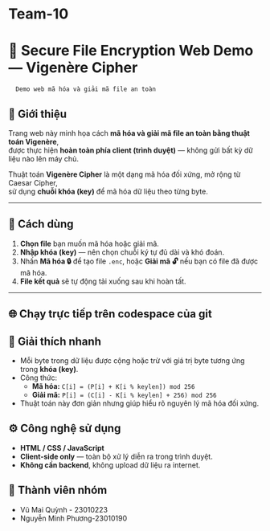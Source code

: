 # Team-10
# 🔐 Secure File Encryption Web Demo — Vigenère Cipher
      Demo web mã hóa và giải mã file an toàn 

## 🧩 Giới thiệu
Trang web này minh họa cách **mã hóa và giải mã file an toàn bằng thuật toán Vigenère**,  
được thực hiện **hoàn toàn phía client (trình duyệt)** — không gửi bất kỳ dữ liệu nào lên máy chủ.  

Thuật toán **Vigenère Cipher** là một dạng mã hóa đối xứng, mở rộng từ Caesar Cipher,  
sử dụng **chuỗi khóa (key)** để mã hóa dữ liệu theo từng byte.  

---

## 🚀 Cách dùng
1. **Chọn file** bạn muốn mã hóa hoặc giải mã.  
2. **Nhập khóa (key)** — nên chọn chuỗi ký tự đủ dài và khó đoán.  
3. Nhấn **Mã hóa 🔒** để tạo file `.enc`, hoặc **Giải mã 🔓** nếu bạn có file đã được mã hóa.  
4. **File kết quả** sẽ tự động tải xuống sau khi hoàn tất.

---

## 🌐 Chạy trực tiếp trên codespace của git

## 🧠 Giải thích nhanh
- Mỗi byte trong dữ liệu được cộng hoặc trừ với giá trị byte tương ứng trong **khóa (key)**.  
- Công thức:
  - **Mã hóa:** `C[i] = (P[i] + K[i % keylen]) mod 256`
  - **Giải mã:** `P[i] = (C[i] - K[i % keylen] + 256) mod 256`
- Thuật toán này đơn giản nhưng giúp hiểu rõ nguyên lý mã hóa đối xứng.  


## ⚙️ Công nghệ sử dụng
- **HTML / CSS / JavaScript**  
- **Client-side only** — toàn bộ xử lý diễn ra trong trình duyệt.  
- **Không cần backend**, không upload dữ liệu ra internet.
## 👥 Thành viên nhóm
- Vũ Mai Quỳnh - 23010223
- Nguyễn Minh Phương-23010190  


